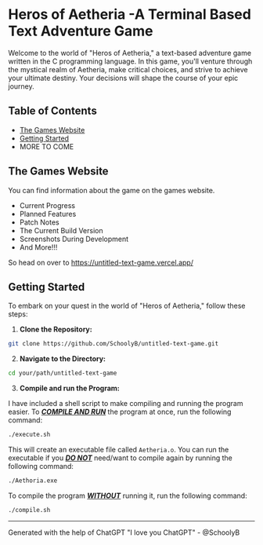 # Heros of Aetheria -A Terminal Based Text Adventure Game

Welcome to the world of "Heros of Aetheria," a text-based adventure game written in the C programming language. In this game, you'll venture through the mystical realm of Aetheria, make critical choices, and strive to achieve your ultimate destiny. Your decisions will shape the course of your epic journey.

## Table of Contents
  - [The Games Website](https://aetheria-game.vercel.app/)
  - [Getting Started](#getting-started)
  - MORE TO COME

## The Games Website

You can find information about the game on the games website.

- Current Progress
- Planned Features
- Patch Notes
- The Current Build Version
- Screenshots During Development
- And More!!!
  
So head on over to https://untitled-text-game.vercel.app/

## Getting Started

To embark on your quest in the world of "Heros of Aetheria," follow these steps:

1. **Clone the Repository:**

```bash
git clone https://github.com/SchoolyB/untitled-text-game.git
```
2. **Navigate to the Directory:**

```bash
cd your/path/untitled-text-game
```

3. **Compile and run the Program:**

I have included a shell script to make compiling and running the program easier. To <i><b><u>COMPILE AND RUN</u></b></i> the program at once, run the following command:

```bash
./execute.sh
```

This will create an executable file called `Aetheria.o`. You can run the executable if you <i><b><u>DO NOT</u></b></i> need/want to compile again by running the following command:

```bash
./Aethoria.exe
```

To compile the program <i><b><u>WITHOUT</u></b></i>  running it, run the following command:

```bash
./compile.sh
```
<hr>

Generated with the help of ChatGPT
"I love you ChatGPT" - @SchoolyB
